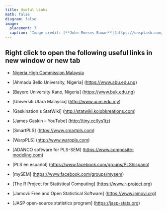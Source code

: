 ```yaml
---
title: Useful Links
math: false
diagram: false
image:
  placement: 3
  caption: 'Image credit: [**John Moeses Bauan**](https://unsplash.com/photos/OGZtQF8iC0g)'
---
```


## Right click to open the following useful links in new window or new tab

* [Nigeria High Commission Malaysia](https://www.nigeria.org.my)

* [Ahmadu Bello University, Nigeria] (https://www.abu.edu.ng)

* [Bayero University Kano, Nigeria] (https://www.buk.edu.ng)

* [Universiti Utara Malaysia] (http://www.uum.edu.my)

* [Gaskination's StatWiki] (http://statwiki.kolobkreations.com)

* [James Gaskin – YouTube] (http://tiny.cc/lys1tz)

* [SmartPLS] (https://www.smartpls.com)

* [WarpPLS] (http://www.warppls.com)

* [ADANCO software for PLS-SEM] (https://www.composite-modeling.com)

* [PLS en español] (https://www.facebook.com/groups/PLShispano)

* [mySEM] (https://www.facebook.com/groups/mysem)

* [The R Project for Statistical Computing] (https://www.r-project.org)

* [Jamovi: Free and Open Statistical Software] (https://www.jamovi.org)

* [JASP open-source statistics program] (https://jasp-stats.org)


